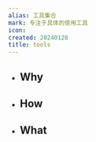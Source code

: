 ```yaml
---
alias: 工具集合
mark: 专注于具体的使用工具
icon:
created: 20240128
title: tools
---
```


- ## Why
- ## How
- ## What